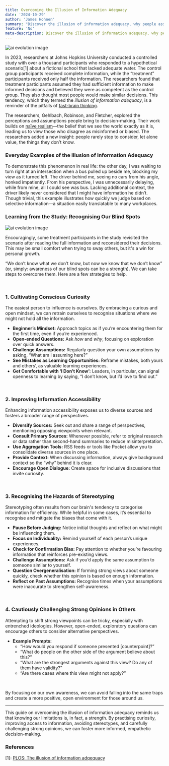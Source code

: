 ```yaml
---
title: Overcoming the Illusion of Information Adequacy
date: '2024-10-29'
author: 'James Hohnen'
summary: "Discover the illusion of information adequacy, why people assume they have enough information, and practical strategies to challenge assumptions and make informed decisions."
feature: 'No'
meta-description: Discover the illusion of information adequacy, why people assume they have enough information, and practical strategies to challenge assumptions and make informed decisions.
---
```


<img class="image_right image_large" src="/articleimages/differing_viewpoints.webp" alt="ai evolution image" />

In 2023, researchers at Johns Hopkins University conducted a controlled study with over a thousand participants who responded to a hypothetical scenario[1] about a fictional school that lacked adequate water. The control group participants received complete information, while the “treatment” participants received only half the information. The researchers found that treatment participants assumed they had sufficient information to make informed decisions and believed they were as competent as the control group. They also thought most people would make similar decisions. This tendency, which they termed the *illusion of information adequacy*, is a reminder of the pitfalls of [fast-brain thinking](https://qblog.quantimatica.com.au/articles/avoiding-costly-mistakes).

The researchers, Gehlbach, Robinson, and Fletcher, explored the perceptions and assumptions people bring to decision-making. Their work builds on [naïve realism](https://en.wikipedia.org/wiki/Na%C3%AFve_realism_(psychology))—the belief that we see the world exactly as it is, leading us to view those who disagree as misinformed or biased. The researchers added a new insight: people rarely stop to consider, let alone value, the things they don’t know.

### Everyday Examples of the Illusion of Information Adequacy

To demonstrate this phenomenon in real life: the other day, I was waiting to turn right at an intersection when a bus pulled up beside me, blocking my view as it turned left. The driver behind me, seeing no cars from his angle, honked impatiently. From his perspective, I was unnecessarily delaying, while from mine, all I could see was bus. Lacking additional context, the driver likely never considered that I might have information he didn’t. Though trivial, this example illustrates how quickly we judge based on selective information—a situation easily translatable to many workplaces.

### Learning from the Study: Recognising Our Blind Spots

<img class="image_left image_medium" src="/articleimages/information_crossroads.webp" alt="ai evolution image" />

<br />

Encouragingly, some treatment participants in the study revisited the scenario after reading the full information and reconsidered their decisions. This may be small comfort when trying to sway others, but it's a win for personal growth.

“We don’t know what we don’t know, but now we know that we don’t know” (or, simply: awareness of our blind spots can be a strength). We can take steps to overcome them. Here are a few strategies to help.

<br />

### 1. Cultivating Conscious Curiosity

The easiest person to influence is ourselves. By embracing a curious and open mindset, we can retrain ourselves to recognise situations where we might not hold all the information.

- **Beginner’s Mindset:** Approach topics as if you’re encountering them for the first time, even if you’re experienced.
- **Open-ended Questions:** Ask *how* and *why*, focusing on exploration over quick answers.
- **Challenge Assumptions:** Regularly question your own assumptions by asking, “What am I assuming here?”
- **See Mistakes as Learning Opportunities:** Reframe mistakes, both yours and others’, as valuable learning experiences.
- **Get Comfortable with ‘I Don’t Know’:** Leaders, in particular, can signal openness to learning by saying, “I don’t know, but I’d love to find out.”

<br />

### 2. Improving Information Accessibility

Enhancing information accessibility exposes us to diverse sources and fosters a broader range of perspectives.

- **Diversify Sources:** Seek out and share a range of perspectives, mentioning opposing viewpoints when relevant.
- **Consult Primary Sources:** Whenever possible, refer to original research or data rather than second-hand summaries to reduce misinterpretation.
- **Use Aggregation Tools:** RSS feeds or tools like Pocket allow you to consolidate diverse sources in one place.
- **Provide Context:** When discussing information, always give background context so the “why” behind it is clear.
- **Encourage Open Dialogue:** Create space for inclusive discussions that invite curiosity.

<br />

### 3. Recognising the Hazards of Stereotyping

Stereotyping often results from our brain's tendency to categorise information for efficiency. While helpful in some cases, it’s essential to recognise and mitigate the biases that come with it.

- **Pause Before Judging:** Notice initial thoughts and reflect on what might be influencing them.
- **Focus on Individuality:** Remind yourself of each person’s unique experiences.
- **Check for Confirmation Bias:** Pay attention to whether you’re favouring information that reinforces pre-existing views.
- **Challenge Assumptions:** Ask if you’d apply the same assumption to someone similar to yourself.
- **Question Overgeneralisation:** If forming strong views about someone quickly, check whether this opinion is based on enough information.
- **Reflect on Past Assumptions:** Recognise times when your assumptions were inaccurate to strengthen self-awareness.

<br />

### 4. Cautiously Challenging Strong Opinions in Others

Attempting to shift strong viewpoints can be tricky, especially with entrenched ideologies. However, open-ended, exploratory questions can encourage others to consider alternative perspectives.

- **Example Prompts:**
   - “How would you respond if someone presented [counterpoint]?”
   - “What do people on the other side of the argument believe about this?”
   - “What are the strongest arguments against this view? Do any of them have validity?”
   - “Are there cases where this view might not apply?”

<br />

By focusing on our own awareness, we can avoid falling into the same traps and create a more positive, open environment for those around us.

---

This guide on overcoming the illusion of information adequacy reminds us that knowing our limitations is, in fact, a strength. By practising curiosity, improving access to information, avoiding stereotypes, and carefully challenging strong opinions, we can foster more informed, empathetic decision-making.

### References
[1]: [PLOS: The illusion of information adqequacy](https://journals.plos.org/plosone/article?id=10.1371/journal.pone.0310216#:~:text=We%20propose%20that%20an%20equally,what%20they%20don't%20know.)